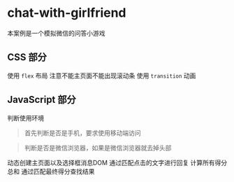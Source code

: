 # chat-with-girlfriend
本案例是一个模拟微信的问答小游戏
## CSS 部分
使用 `flex` 布局
注意不能主页面不能出现滚动条
使用 `transition` 动画

## JavaScript 部分
判断使用环境
> 首先判断是否是手机，要求使用移动端访问

> 判断是否是微信浏览器，如果是微信浏览器就去掉头部

动态创建主页面以及选择框消息DOM
通过匹配点击的文字进行回复
计算所有得分总和
通过匹配最终得分查找结果